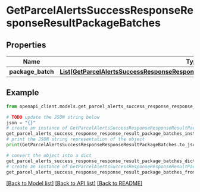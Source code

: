 # GetParcelAlertsSuccessResponseResponseResultPackageBatches


## Properties

Name | Type | Description | Notes
------------ | ------------- | ------------- | -------------
**package_batch** | [**List[GetParcelAlertsSuccessResponseResponseResultPackageBatchesPackageBatchInner]**](GetParcelAlertsSuccessResponseResponseResultPackageBatchesPackageBatchInner.md) |  | 

## Example

```python
from openapi_client.models.get_parcel_alerts_success_response_response_result_package_batches import GetParcelAlertsSuccessResponseResponseResultPackageBatches

# TODO update the JSON string below
json = "{}"
# create an instance of GetParcelAlertsSuccessResponseResponseResultPackageBatches from a JSON string
get_parcel_alerts_success_response_response_result_package_batches_instance = GetParcelAlertsSuccessResponseResponseResultPackageBatches.from_json(json)
# print the JSON string representation of the object
print(GetParcelAlertsSuccessResponseResponseResultPackageBatches.to_json())

# convert the object into a dict
get_parcel_alerts_success_response_response_result_package_batches_dict = get_parcel_alerts_success_response_response_result_package_batches_instance.to_dict()
# create an instance of GetParcelAlertsSuccessResponseResponseResultPackageBatches from a dict
get_parcel_alerts_success_response_response_result_package_batches_from_dict = GetParcelAlertsSuccessResponseResponseResultPackageBatches.from_dict(get_parcel_alerts_success_response_response_result_package_batches_dict)
```
[[Back to Model list]](../README.md#documentation-for-models) [[Back to API list]](../README.md#documentation-for-api-endpoints) [[Back to README]](../README.md)


